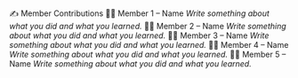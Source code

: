 ✍️ Member Contributions
🧑‍💻 Member 1 – Name
_Write something about what you did and what you learned._
🧑‍💻 Member 2 – Name
_Write something about what you did and what you learned._
🧑‍💻 Member 3 – Name
_Write something about what you did and what you learned._
🧑‍💻 Member 4 – Name
_Write something about what you did and what you learned._
🧑‍💻 Member 5 – Name
_Write something about what you did and what you learned._
